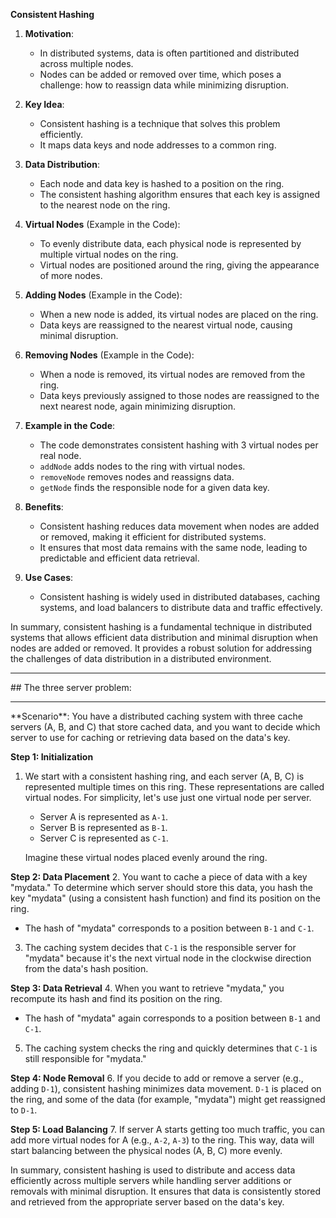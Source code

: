 **Consistent Hashing**

1. **Motivation**:
   - In distributed systems, data is often partitioned and distributed across multiple nodes.
   - Nodes can be added or removed over time, which poses a challenge: how to reassign data while minimizing disruption.

2. **Key Idea**:
   - Consistent hashing is a technique that solves this problem efficiently.
   - It maps data keys and node addresses to a common ring.

3. **Data Distribution**:
   - Each node and data key is hashed to a position on the ring.
   - The consistent hashing algorithm ensures that each key is assigned to the nearest node on the ring.

4. **Virtual Nodes** (Example in the Code):
   - To evenly distribute data, each physical node is represented by multiple virtual nodes on the ring.
   - Virtual nodes are positioned around the ring, giving the appearance of more nodes.

5. **Adding Nodes** (Example in the Code):
   - When a new node is added, its virtual nodes are placed on the ring.
   - Data keys are reassigned to the nearest virtual node, causing minimal disruption.

6. **Removing Nodes** (Example in the Code):
   - When a node is removed, its virtual nodes are removed from the ring.
   - Data keys previously assigned to those nodes are reassigned to the next nearest node, again minimizing disruption.

7. **Example in the Code**:
   - The code demonstrates consistent hashing with 3 virtual nodes per real node.
   - `addNode` adds nodes to the ring with virtual nodes.
   - `removeNode` removes nodes and reassigns data.
   - `getNode` finds the responsible node for a given data key.

8. **Benefits**:
   - Consistent hashing reduces data movement when nodes are added or removed, making it efficient for distributed systems.
   - It ensures that most data remains with the same node, leading to predictable and efficient data retrieval.

9. **Use Cases**:
   - Consistent hashing is widely used in distributed databases, caching systems, and load balancers to distribute data and traffic effectively.

In summary, consistent hashing is a fundamental technique in distributed systems that allows efficient data distribution and minimal disruption when nodes are added or removed. It provides a robust solution for addressing the challenges of data distribution in a distributed environment.

<hr>
## The three server problem:
<hr>
**Scenario**: You have a distributed caching system with three cache servers (A, B, and C) that store cached data, and you want to decide which server to use for caching or retrieving data based on the data's key.

**Step 1: Initialization**
1. We start with a consistent hashing ring, and each server (A, B, C) is represented multiple times on this ring. These representations are called virtual nodes. For simplicity, let's use just one virtual node per server.

   - Server A is represented as `A-1`.
   - Server B is represented as `B-1`.
   - Server C is represented as `C-1`.

   Imagine these virtual nodes placed evenly around the ring.

**Step 2: Data Placement**
2. You want to cache a piece of data with a key "mydata." To determine which server should store this data, you hash the key "mydata" (using a consistent hash function) and find its position on the ring.

   - The hash of "mydata" corresponds to a position between `B-1` and `C-1`.

3. The caching system decides that `C-1` is the responsible server for "mydata" because it's the next virtual node in the clockwise direction from the data's hash position.

**Step 3: Data Retrieval**
4. When you want to retrieve "mydata," you recompute its hash and find its position on the ring.

   - The hash of "mydata" again corresponds to a position between `B-1` and `C-1`.

5. The caching system checks the ring and quickly determines that `C-1` is still responsible for "mydata."

**Step 4: Node Removal**
6. If you decide to add or remove a server (e.g., adding `D-1`), consistent hashing minimizes data movement. `D-1` is placed on the ring, and some of the data (for example, "mydata") might get reassigned to `D-1`.

**Step 5: Load Balancing**
7. If server A starts getting too much traffic, you can add more virtual nodes for A (e.g., `A-2`, `A-3`) to the ring. This way, data will start balancing between the physical nodes (A, B, C) more evenly.

In summary, consistent hashing is used to distribute and access data efficiently across multiple servers while handling server additions or removals with minimal disruption. It ensures that data is consistently stored and retrieved from the appropriate server based on the data's key.
